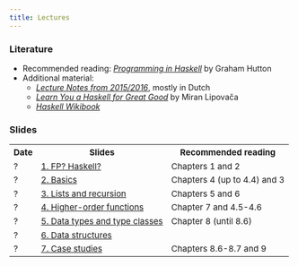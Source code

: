 ```yaml
---
title: Lectures
---
```


### Literature

* Recommended reading: [*Programming in Haskell*](http://www.cs.nott.ac.uk/~pszgmh/pih.html) by Graham Hutton
* Additional material:
    - [*Lecture Notes from 2015/2016*](http://www.cs.uu.nl/people/jur/FP-elec.pdf), mostly in Dutch
    - [*Learn You a Haskell for Great Good*](http://learnyouahaskell.com/) by Miran Lipovača
    - [*Haskell Wikibook*](https://en.wikibooks.org/wiki/Haskell)

### Slides

<table class="table table-stripped" style="font-size: 15px;">
<tr>
<th>Date</th>
<th>Slides</th>
<th>Recommended reading</th>
</tr>
<tr>
<td>?</td>
<td><a href="slides/fp-01-intro.pdf">1. FP? Haskell?</td>
<td>Chapters 1 and 2</td>
</tr>
<tr>
<td>?</td>
<td><a href="slides/fp-02-basics.pdf">2. Basics</td>
<td>Chapters 4 (up to 4.4) and 3</td>
</tr>
<tr>
<td>?</td>
<td><a href="slides/fp-03-lists.pdf">3. Lists and recursion</td>
<td>Chapters 5 and 6</td>
</tr>
<tr>
<td>?</td>
<td><a href="slides/fp-04-h-o-functions.pdf">4. Higher-order functions</td>
<td>Chapter 7 and 4.5-4.6</td>
</tr>
<tr>
<td>?</td>
<td><a href="slides/fp-05-data-classes.pdf">5. Data types and type classes</td>
<td>Chapter 8 (until 8.6)</td>
</tr>
<tr>
<td>?</td>
<td><a href="slides/fp-06-data-structures.pdf">6. Data structures</td>
<td></td>
</tr>
<tr>
<td>?</td>
<td><a href="slides/fp-07-case-studies.pdf">7. Case studies</td>
<td>Chapters 8.6-8.7 and 9</td>
</tr>
</table>
